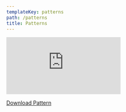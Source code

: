 ```yaml
---
templateKey: patterns
path: /patterns
title: Patterns
---
```

<iframe src="https://www.facebook.com/plugins/video.php?href=https%3A%2F%2Fwww.facebook.com%2Fmakershabitatkl%2Fvideos%2F2504854873098703%2F&show_text=0&width=560" scrolling="no" frameborder="0" allowTransparency="true" allowFullScreen="true"></iframe>

[Download Pattern](https://drive.google.com/uc?export=download&id=1p9zJEGtROXhQA2dwHhilPAeKfOYdZGMw)